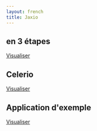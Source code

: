 ```yaml
---
layout: french
title: Jaxio
---
```


## en 3 étapes

<a href="/screencast/en-3-etapes">Visualiser</a>


## Celerio

<a href="/celerio/">Visualiser</a>


## Application d'exemple

<a href="/screencast/meslivres/">Visualiser</a>


